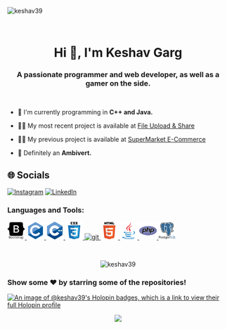 <p align="left"><img src="https://komarev.com/ghpvc/?username=keshav39&label=Profile%20views&color=0d149e&style=flat" alt="keshav39" /></p>

<br/>
<h1 align="center">Hi 👋, I'm Keshav Garg</h1>

<h3 align="center">A passionate programmer and web developer, as well as a gamer on the side.</h3>

<br/>

* 🌱 I'm currently programming in **C++ and Java.**
  
* 👨‍💻 My most recent project is available at <a target="_blank" href="https://keshav39.pythonanywhere.com">File Upload & Share</a>

* 👨‍💻 My previous project is available at <a target="_blank" href="https://keshavgargwebd.000webhostapp.com/Major-Project/">SuperMarket E-Commerce</a>

* 👀 Definitely an **Ambivert.**


## 🌐 Socials

[![Instagram](https://img.shields.io/badge/Instagram-E4405F?style=for-the-badge&logo=instagram&logoColor=white)](https://instagram.com/keshav030902) [![LinkedIn](https://img.shields.io/badge/LinkedIn-0077B5?style=for-the-badge&logo=linkedin&logoColor=white)](https://linkedin.com/in/keshav-garg-269484189)
<br/>
<h3 align="left">Languages and Tools:</h3>
<p align="left" padding="5px">
  <a href="https://getbootstrap.com" target="_blank" rel="noreferrer" margin="5px">
    <img margin="5px" src="https://raw.githubusercontent.com/devicons/devicon/master/icons/bootstrap/bootstrap-plain-wordmark.svg" alt="bootstrap" width="40" height="40"/>
  </a>
  <a href="https://www.cprogramming.com/" target="_blank" rel="noreferrer" margin="5px">
    <img margin="5px" src="https://raw.githubusercontent.com/devicons/devicon/master/icons/c/c-original.svg" alt="c" width="40" height="40"/> 
  </a>
  <a href="https://www.w3schools.com/cpp/" target="_blank" rel="noreferrer" margin="5px">
    <img margin="5px" src="https://raw.githubusercontent.com/devicons/devicon/master/icons/cplusplus/cplusplus-original.svg" alt="cplusplus" width="40" height="40"/>
  </a>
  <a href="https://www.w3schools.com/css/" target="_blank" rel="noreferrer" margin="5px">
    <img margin="5px" src="https://raw.githubusercontent.com/devicons/devicon/master/icons/css3/css3-original-wordmark.svg" alt="css3" width="40" height="40"/>
  </a>
  <a href="https://git-scm.com/" target="_blank" rel="noreferrer" margin="5px"> 
    <img margin="5px" src="https://www.vectorlogo.zone/logos/git-scm/git-scm-icon.svg" alt="git" width="40" height="40"/>
  </a>
  <a href="https://www.w3schools.com/html/" target="_blank" rel="noreferrer" margin="5px"> 
    <img margin="5px"src="https://raw.githubusercontent.com/devicons/devicon/master/icons/html5/html5-original-wordmark.svg" alt="html5" width="40" height="40"/> 
  </a>
  <a href="https://www.java.com" target="_blank" rel="noreferrer" margin="5px"> 
    <img margin="5px" src="https://raw.githubusercontent.com/devicons/devicon/master/icons/java/java-original.svg" alt="java" width="40" height="40"/> 
  </a>
  <a href="https://www.php.net" target="_blank" rel="noreferrer" margin="5px"> 
    <img margin="5px" src="https://raw.githubusercontent.com/devicons/devicon/master/icons/php/php-original.svg" alt="php" width="40" height="40"/>
  </a>
  <a href="https://www.postgresql.org" target="_blank" rel="noreferrer" margin="5px">
    <img margin="5px" src="https://raw.githubusercontent.com/devicons/devicon/master/icons/postgresql/postgresql-original-wordmark.svg" alt="postgresql" width="40" height="40"/> 
  </a> 
</p>
<br/>

<p align="center"><img src="https://metrics.lecoq.io/keshav39" alt="keshav39" /></p>

### Show some ❤️ by starring some of the repositories!

[![An image of @keshav39's Holopin badges, which is a link to view their full Holopin profile](https://holopin.me/keshav39)](https://holopin.io/@keshav39)


<p align="center" width="100%">
  <img src="https://capsule-render.vercel.app/api?type=waving&color=gradient&height=60&section=footer&width=100"/>
</p>
<!---
keshav39/keshav39 is a ✨ special ✨ repository because its `README.md` (this file) appears on your GitHub profile.
You can click the Preview link to take a look at your changes.
--->
